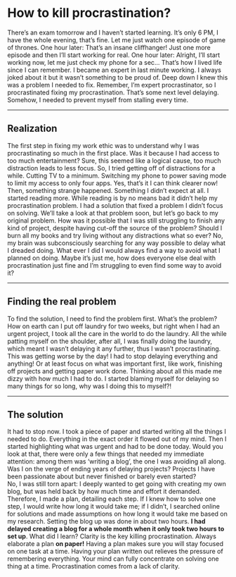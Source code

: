 
# How to kill procrastination?
 
There’s an exam tomorrow and I haven’t started learning. It’s only 6 PM, I have the whole evening, that’s fine. Let me just watch one episode of game of thrones.
One hour later: That’s an insane cliffhanger! Just one more episode and then I’ll start working for real.
One hour later: Alright, I’ll start working now, let me just check my phone for a sec…
That’s how I lived life since I can remember. I became an expert in last minute working. I always joked about it but it wasn’t something to be proud of. Deep down I knew this was a problem I needed to fix. Remember, I’m expert procrastinator, so I procrastinated fixing my procrastination. That’s some next level delaying.
Somehow, I needed to prevent myself from stalling every time.
 
---
## Realization
The first step in fixing my work ethic was to understand why I was procrastinating so much in the first place. Was it because I had access to too much entertainment? Sure, this seemed like a logical cause, too much distraction leads to less focus. So, I tried getting off of distractions for a while. Cutting TV to a minimum. Switching my phone to power saving mode to limit my access to only four apps. Yes, that’s it I can think clearer now!
Then, something strange happened. Something I didn’t expect at all. I started reading more. While reading is by no means bad it didn’t help my procrastination problem. I had a solution that fixed a problem I didn’t focus on solving. We’ll take a look at that problem soon, but let’s go back to my original problem. How was it possible that I was still struggling to finish any kind of project, despite having cut-off the source of the problem?
Should I burn all my books and try living without any distractions what so ever? No, my brain was subconsciously searching for any way possible to delay what I dreaded doing. What ever I did I would always find a way to avoid what I planned on doing. Maybe it’s just me, how does everyone else deal with procrastination just fine and I’m struggling to even find some way to avoid it?
 
---
## Finding the real problem
To find the solution, I need to find the problem first. What’s the problem? How on earth can I put off laundry for two weeks, but right when I had an urgent project, I took all the care in the world to do the laundry. All the while patting myself on the shoulder, after all, I was finally doing the laundry, which meant I wasn’t delaying it any further, thus I wasn’t procrastinating. This was getting worse by the day! I had to stop delaying everything and anything! Or at least focus on what was important first, like work, finishing off projects and getting paper work done.
Thinking about all this made me dizzy with how much I had to do. I started blaming myself for delaying so many things for so long, why was I doing this to myself?!
 
---
## The solution
It had to stop now. I took a piece of paper and started writing all the things I needed to do. Everything in the exact order it flowed out of my mind. Then I started highlighting what was urgent and had to be done today. Would you look at that, there were only a few things that needed my immediate attention: among them was ‘writing a blog’, the one I was avoiding all along. Was I on the verge of ending years of delaying projects? Projects I have been passionate about but never finished or barely even started?  
No, I was still torn apart: I deeply wanted to get going with creating my own blog, but was held back by how much time and effort it demanded. Therefore, I made a plan, detailing each step. If I knew how to solve one step, I would write how long it would take me; if I didn’t, I searched online for solutions and made assumptions on how long it would take me based on my research. Setting the blog up was done in about two hours. **I had delayed creating a blog for a whole month when it only took two hours to set up**.
What did I learn? Clarity is the key killing procrastination. Always elaborate a plan **on paper!**  Having a plan makes sure you will stay focused on one task at a time. Having your plan written out relieves the pressure of remembering everything. Your mind can fully concentrate on solving one thing at a time.
Procrastination comes from a lack of clarity.  
 
